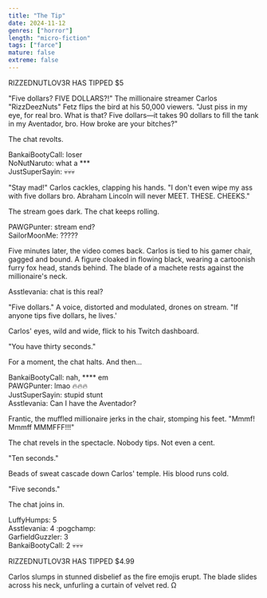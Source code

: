 ```yaml
---
title: "The Tip"
date: 2024-11-12
genres: ["horror"]
length: "micro-fiction"
tags: ["farce"]
mature: false
extreme: false
---
```

RIZZEDNUTLOV3R HAS TIPPED $5

"Five dollars? FIVE DOLLARS?!" The millionaire streamer Carlos "RizzDeezNuts" Fetz flips the bird at his 50,000 viewers. "Just piss in my eye, for real bro. What is that? Five dollars—it takes 90 dollars to fill the tank in my Aventador, bro. How broke are your bitches?"

The chat revolts.

BankaiBootyCall: loser  
NoNutNaruto: what a ***  
JustSuperSayin: 💀💀💀  

"Stay mad!" Carlos cackles, clapping his hands. "I don't even wipe my ass with five dollars bro. Abraham Lincoln will never MEET. THESE. CHEEKS."

The stream goes dark. The chat keeps rolling.

PAWGPunter: stream end?  
SailorMoonMe: ?????  

Five minutes later, the video comes back. Carlos is tied to his gamer chair, gagged and bound. A figure cloaked in flowing black, wearing a cartoonish furry fox head, stands behind. The blade of a machete rests against the millionaire's neck.

Asstlevania: chat is this real?  

"Five dollars." A voice, distorted and modulated, drones on stream. "If anyone tips five dollars, he lives.'

Carlos' eyes, wild and wide, flick to his Twitch dashboard.

"You have thirty seconds."

For a moment, the chat halts. And then...

BankaiBootyCall: nah, **** em  
PAWGPunter: lmao 🔥🔥🔥  
JustSuperSayin: stupid stunt  
Asstlevania: Can I have the Aventador?  

Frantic, the muffled millionaire jerks in the chair, stomping his feet. "Mmmf! Mmmff MMMFFF!!!"

The chat revels in the spectacle. Nobody tips. Not even a cent.

"Ten seconds."

Beads of sweat cascade down Carlos' temple. His blood runs cold.

"Five seconds."

The chat joins in.

LuffyHumps: 5  
Asstlevania: 4 :pogchamp:  
GarfieldGuzzler: 3  
BankaiBootyCall: 2 💀💀💀  

RIZZEDNUTLOV3R HAS TIPPED $4.99

Carlos slumps in stunned disbelief as the fire emojis erupt. The blade slides across his neck, unfurling a curtain of velvet red. Ω